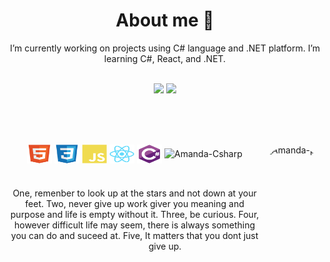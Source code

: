 


### 




<div align="center">
  <h1 align="text-center">About me 👋</h1>
  <p>I’m currently working on projects using C# language and .NET platform.
     I’m learning C#, React, and .NET.</p>
  <br>
  <img height="180em"  src="https://github-readme-stats.vercel.app/api?username=AmandaJhes&show_icons=true&theme=radical">
  <img height="180em"  src="https://github-readme-stats.vercel.app/api/top-langs/?username=AmandaJhes&show_icons=true&theme=radical">
</div>

<br><br>
<div style="display: inline_block" align="center"><br>
  <img align="center" alt="Amanda-HTML" height="30" width="40" src="https://raw.githubusercontent.com/devicons/devicon/master/icons/html5/html5-original.svg">
  <img align="center" alt="Amanda-CSS" height="30" width="40" src="https://raw.githubusercontent.com/devicons/devicon/master/icons/css3/css3-original.svg">
  <img align="center" alt="Amanda-Js" height="30" width="40" src="https://raw.githubusercontent.com/devicons/devicon/master/icons/javascript/javascript-plain.svg">
  <img align="center" alt="Amanda-React" height="30" width="40" src="https://raw.githubusercontent.com/devicons/devicon/master/icons/react/react-original.svg">
  <img align="center" alt="Amanda-Csharp" height="30" width="40" src="https://raw.githubusercontent.com/devicons/devicon/master/icons/csharp/csharp-original.svg">
  <img align="center" alt="Amanda-Csharp" height="30" width="40" src="https://cdn.jsdelivr.net/gh/devicons/devicon/icons/dot-net/dot-net-plain-wordmark.svg">
  <img align="right" alt="Amanda-pic" height="150" style="border-radius:50px;" src="https://i.picasion.com/pic92/dfed40cc640597704289dd63c14504a7.gif">
</div>
  
  #
  
 <p align="center">
  One, remenber to look up at the stars and not down at your feet. Two, never give up work giver you meaning and purpose and life is empty without it. Three, be curious. Four, however difficult life may seem, there is always something you can do and suceed at. Five, It matters that you dont just give up.
</p>

